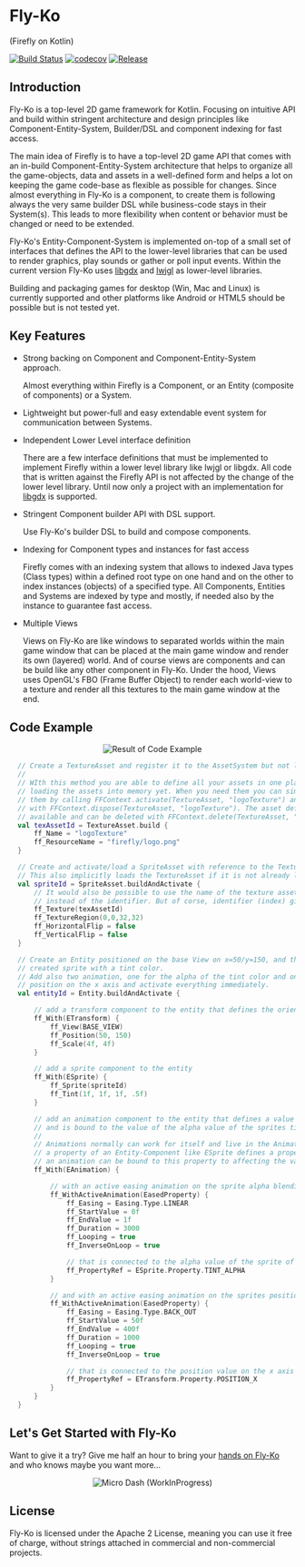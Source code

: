 # Fly-Ko 
(Firefly on Kotlin)

[![Build Status](https://travis-ci.org/Inari-Soft/flyKo.svg?branch=master)](https://travis-ci.org/Inari-Soft/flyKo) 
[![codecov](https://codecov.io/gh/Inari-Soft/flyKo/branch/master/graph/badge.svg)](https://codecov.io/gh/Inari-Soft/flyKo)
[![Release](https://jitpack.io/v/Inari-Soft/flyKo.svg)](https://jitpack.io/#Inari-Soft/flyKo)
           


Introduction
------------

Fly-Ko is a top-level 2D game framework for Kotlin. Focusing on intuitive API and build within stringent architecture and design principles like Component-Entity-System, Builder/DSL and component indexing for fast access.

The main idea of Firefly is to have a top-level 2D game API that comes with an in-build Component-Entity-System 
architecture that helps to organize all the game-objects, data and assets in a well-defined form and helps a lot 
on keeping the game code-base as flexible as possible for changes. Since almost everything in Fly-Ko is a component,
to create them is following always the very same builder DSL while business-code stays in their System(s). 
This leads to more flexibility when content or behavior must be changed or need to be extended. 

Fly-Ko's Entity-Component-System is implemented on-top of a small set of interfaces that defines the API to the 
lower-level libraries that can be used to render graphics, play sounds or gather or poll input events. 
Within the current version Fly-Ko uses [libgdx](https://libgdx.badlogicgames.com/) and [lwjgl](https://www.lwjgl.org/) as lower-level libraries.

Building and packaging games for desktop (Win, Mac and Linux) is currently supported and other platforms like 
Android or HTML5 should be possible but is not tested yet.

Key Features 
-----------------

- Strong backing on Component and Component-Entity-System approach.

  Almost everything within Firefly is a Component, or an Entity (composite of components) or a System.

- Lightweight but power-full and easy extendable event system for communication between Systems.  

- Independent Lower Level interface definition

  There are a few interface definitions that must be implemented to implement Firefly within a lower level library like lwjgl or libgdx.
  All code that is written against the Firefly API is not affected by the change of the lower level library. 
  Until now only a project with an implementation for [libgdx](https://libgdx.badlogicgames.com/) is supported.

- Stringent Component builder API with DSL support. 
  
  Use Fly-Ko's builder DSL to build and compose components.

- Indexing for Component types and instances for fast access

  Firefly comes with an indexing system that allows to indexed Java types (Class types) within a defined root type on one hand and on the other
  to index instances (objects) of a specified type. All Components, Entities and Systems are indexed by type and mostly, if needed also by the instance
  to guarantee fast access.
  
- Multiple Views 

  Views on Fly-Ko are like windows to separated worlds within the main game window that can be placed at the main game window and render its own (layered) world. And of course views are components and can be build like any other component in Fly-Ko. 
  Under the hood, Views uses OpenGL's FBO (Frame Buffer Object) to render each world-view to a texture and render all this textures to the main game window at the end.
  
Code Example
--------------
<div align="center"><img src="https://github.com/Inari-Soft/flyKo/raw/master/wiki/example1.gif" alt="Result of Code Example"></div>

``` kotlin
  // Create a TextureAsset and register it to the AssetSystem but not loading yet.
  //
  // WIth this method you are able to define all your assets in one place without
  // loading the assets into memory yet. When you need them you can simply load
  // them by calling FFContext.activate(TextureAsset, "logoTexture") and dispose them
  // with FFContext.dispose(TextureAsset, "logoTexture"). The asset definition is still
  // available and can be deleted with FFContext.delete(TextureAsset, "logoTexture")
  val texAssetId = TextureAsset.build {
      ff_Name = "logoTexture"
      ff_ResourceName = "firefly/logo.png"
  }

  // Create and activate/load a SpriteAsset with reference to the TextureAsset.
  // This also implicitly loads the TextureAsset if it is not already loaded.
  val spriteId = SpriteAsset.buildAndActivate {
      // It would also be possible to use the name of the texture asset here
      // instead of the identifier. But of corse, identifier (index) gives faster access
      ff_Texture(texAssetId)
      ff_TextureRegion(0,0,32,32)
      ff_HorizontalFlip = false
      ff_VerticalFlip = false
  }

  // Create an Entity positioned on the base View on x=50/y=150, and the formerly
  // created sprite with a tint color.
  // Add also two animation, one for the alpha of the tint color and one for the
  // position on the x axis and activate everything immediately.
  val entityId = Entity.buildAndActivate {

      // add a transform component to the entity that defines the orientation of the Entity
      ff_With(ETransform) {
          ff_View(BASE_VIEW)
          ff_Position(50, 150)
          ff_Scale(4f, 4f)
      }

      // add a sprite component to the entity
      ff_With(ESprite) {
          ff_Sprite(spriteId)
          ff_Tint(1f, 1f, 1f, .5f)
      }

      // add an animation component to the entity that defines a value based animation
      // and is bound to the value of the alpha value of the sprites tint color property.
      //
      // Animations normally can work for itself and live in the AnimationSystem. But if
      // a property of an Entity-Component like ESprite defines a property value adapter,
      // an animation can be bound to this property to affecting the value of the property directly.
      ff_With(EAnimation) {

          // with an active easing animation on the sprite alpha blending value...
          ff_WithActiveAnimation(EasedProperty) {
              ff_Easing = Easing.Type.LINEAR
              ff_StartValue = 0f
              ff_EndValue = 1f
              ff_Duration = 3000
              ff_Looping = true
              ff_InverseOnLoop = true

              // that is connected to the alpha value of the sprite of the entity
              ff_PropertyRef = ESprite.Property.TINT_ALPHA
          }

          // and with an active easing animation on the sprites position on the x axis...
          ff_WithActiveAnimation(EasedProperty) {
              ff_Easing = Easing.Type.BACK_OUT
              ff_StartValue = 50f
              ff_EndValue = 400f
              ff_Duration = 1000
              ff_Looping = true
              ff_InverseOnLoop = true

              // that is connected to the position value on the x axis of the entities transform data
              ff_PropertyRef = ETransform.Property.POSITION_X
          }
      }
  }
```



Let's Get Started with Fly-Ko
------------------------------

Want to give it a try? Give me half an hour to bring your [hands on Fly-Ko](https://github.com/Inari-Soft/flyKo/wiki) and who knows maybe you want more... 

<div align="center"><img src="https://github.com/Inari-Soft/flyKo/raw/master/wiki/microdash_small.gif" alt="Micro Dash (WorkInProgress)"></div>



License
--------

Fly-Ko is licensed under the Apache 2 License, meaning you can use it free of charge, 
without strings attached in commercial and non-commercial projects.





